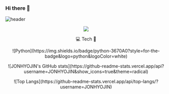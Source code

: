 ### Hi there 👋

![header](https://capsule-render.vercel.app/api?type=wave&color=green&height=300&section=header&text=👋🏻JONHYOJIN&fontSize=70)

<p align="center"><a href="https://hits.seeyoufarm.com"><img src="https://hits.seeyoufarm.com/api/count/incr/badge.svg?url=https%3A%2F%2Fgithub.com%2FJONHYOJIN&count_bg=%2379C83D&title_bg=%23555555&icon=&icon_color=%23E7E7E7&title=Hits&edge_flat=true"/></a></p>

<p align="center">💻 Tech 🐣</p>

<p align="center">![Python](https://img.shields.io/badge/python-3670A0?style=for-the-badge&logo=python&logoColor=white)</p>


<p align="center">![JONHYOJIN's GitHub stats](https://github-readme-stats.vercel.app/api?username=JONHYOJIN&show_icons=true&theme=radical)</p>
<p align="center">![Top Langs](https://github-readme-stats.vercel.app/api/top-langs/?username=JONHYOJIN)</p>



